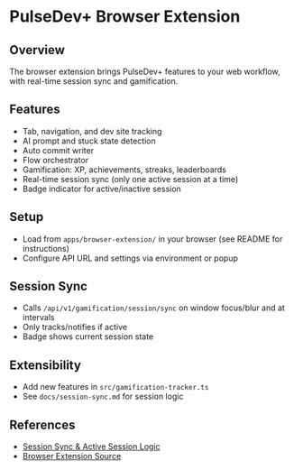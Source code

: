 # PulseDev+ Browser Extension

## Overview
The browser extension brings PulseDev+ features to your web workflow, with real-time session sync and gamification.

## Features
- Tab, navigation, and dev site tracking
- AI prompt and stuck state detection
- Auto commit writer
- Flow orchestrator
- Gamification: XP, achievements, streaks, leaderboards
- Real-time session sync (only one active session at a time)
- Badge indicator for active/inactive session

## Setup
- Load from `apps/browser-extension/` in your browser (see README for instructions)
- Configure API URL and settings via environment or popup

## Session Sync
- Calls `/api/v1/gamification/session/sync` on window focus/blur and at intervals
- Only tracks/notifies if active
- Badge shows current session state

## Extensibility
- Add new features in `src/gamification-tracker.ts`
- See `docs/session-sync.md` for session logic

## References
- [Session Sync & Active Session Logic](./session-sync.md)
- [Browser Extension Source](../apps/browser-extension/) 